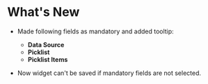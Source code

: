# What's New

- Made following fields as mandatory and added tooltip:
  - **Data Source**
  - **Picklist**
  - **Picklist Items**
  
- Now widget can't be saved if mandatory fields are not selected.

